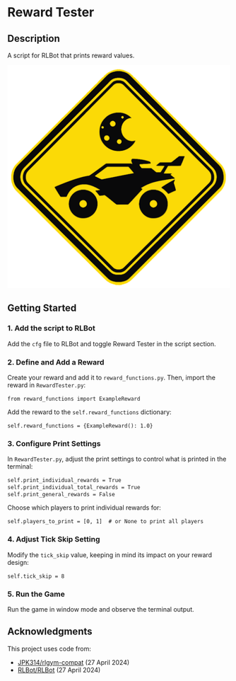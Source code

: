 # Reward Tester

## Description

A script for RLBot that prints reward values.

![Logo](https://github.com/Nutelladroid/RewardTester/blob/main/logo.png?raw=true)

## Getting Started

### 1. Add the script to RLBot

Add the `cfg` file to RLBot and toggle Reward Tester in the script section.

### 2. Define and Add a Reward


Create your reward and add it to `reward_functions.py`. Then, import the reward in `RewardTester.py`:

```
from reward_functions import ExampleReward
```

Add the reward to the `self.reward_functions` dictionary:

```
self.reward_functions = {ExampleReward(): 1.0}
```
### 3. Configure Print Settings

In `RewardTester.py`, adjust the print settings to control what is printed in the terminal:
```
self.print_individual_rewards = True
self.print_individual_total_rewards = True
self.print_general_rewards = False
```
Choose which players to print individual rewards for:
```
self.players_to_print = [0, 1]  # or None to print all players
```
### 4. Adjust Tick Skip Setting

Modify the `tick_skip` value, keeping in mind its impact on your reward design:
```
self.tick_skip = 8
```
### 5. Run the Game

Run the game in window mode and observe the terminal output.

## Acknowledgments

This project uses code from:

* [JPK314/rlgym-compat](https://github.com/JPK314/rlgym-compat) (27 April 2024)
* [RLBot/RLBot](https://github.com/RLBot/RLBot/tree/master) (27 April 2024)
